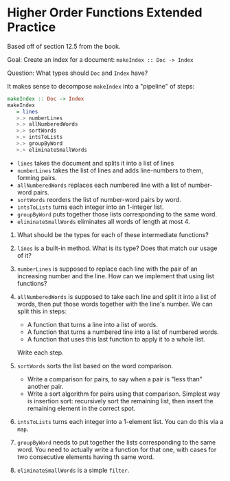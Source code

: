 # Higher Order Functions Extended Practice

Based off of section 12.5 from the book.

Goal: Create an index for a document: `makeIndex :: Doc -> Index`

Question: What types should `Doc` and `Index` have?

It makes sense to decompose `makeIndex` into a "pipeline" of steps:

```haskell
makeIndex :: Doc -> Index
makeIndex
   = lines
   >.> numberLines
   >.> allNumberedWords
   >.> sortWords
   >.> intsToLists
   >.> groupByWord
   >.> eliminateSmallWords
```

- `lines` takes the document and splits it into a list of lines
- `numberLines` takes the list of lines and adds line-numbers to them, forming pairs.
- `allNumberedWords` replaces each numbered line with a list of number-word pairs.
- `sortWords` reorders the list of number-word pairs by word.
- `intsToLists` turns each integer into an 1-integer list.
- `groupByWord` puts together those lists corresponding to the same word.
- `eliminateSmallWords` eliminates all words of length at most 4.

1. What should be the types for each of these intermediate functions?
2. `lines` is a built-in method. What is its type? Does that match our usage of it?
3. `numberLines` is supposed to replace each line with the pair of an increasing number and the line. How can we implement that using list functions?
4. `allNumberedWords` is supposed to take each line and split it into a list of words, then put those words together with the line's number. We can split this in steps:

    - A function that turns a line into a list of words.
    - A function that turns a numbered line into a list of numbered words.
    - A function that uses this last function to apply it to a whole list.

    Write each step.
5. `sortWords` sorts the list based on the word comparison.

    - Write a comparison for pairs, to say when a pair is "less than" another pair.
    - Write a sort algorithm for pairs using that comparison. Simplest way is insertion sort: recursively sort the remaining list, then insert the remaining element in the correct spot.
6. `intsToLists` turns each integer into a 1-element list. You can do this via a `map`.
7. `groupByWord` needs to put together the lists corresponding to the same word. You need to actually write a function for that one, with cases for two consecutive elements having th same word.
8. `eliminateSmallWords` is a simple `filter`.
